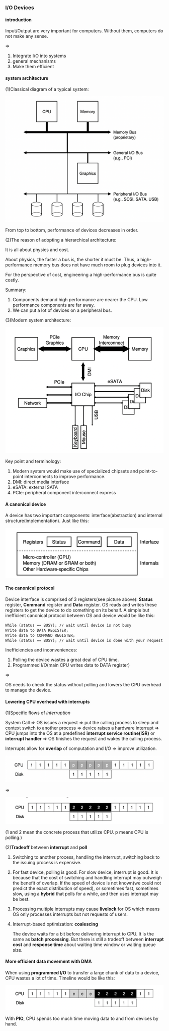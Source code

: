 ### I/O Devices

#### introduction

Input/Output are very important for computers. Without them, computers do not make any sense. 

=>

1. Integrate I/O into systems
2. general mechanisms
3. Make them efficient

#### system architecture

(1)Classical diagram of a typical system:

![IO-Devices-picture1](./materials/IO-Devices-picture1.png)

From top to bottom, performance of devices decreases in order.

(2)The reason of adopting a hierarchical architecture:

It is all about physics and cost.

About physics, the faster a bus is, the shorter it must be. Thus, a high-performance memory bus does not have much room to plug devices into it.

For the perspective of cost, engineering a high-performance bus is quite costly.

Summary:

1. Components demand high performance are nearer the CPU. Low performance components are far away.
2. We can put a lot of devices on a peripheral bus.

(3)Modern system architecture:

![IO-Devices-picture2](./materials/IO-Devices-picture2.png)

Key point and terminology:

1. Modern system would make use of specialized chipsets and point-to-point interconnects to improve performance.
2. DMI: direct media interface
3. eSATA: external SATA
4. PCIe: peripheral component interconnect express

#### A canonical device

A device has two important components: interface(abstraction) and internal structure(implementation). Just like this:

![IO-Devices-picture3](./materials/IO-Devices-picture3.png)

#### The canonical protocol

Device interface is comprised of 3 registers(see picture above): **Status** register, **Command** register and **Data** register. OS reads and writes these registers to get the device to do something on its behalf. A simple but inefficient canonical protocol between OS and device would be like this:

```
While (status == BUSY); // wait until device is not busy
Write data to DATA REGISTER;
Write data to COMMAND REGISTER;
While (status == BUSY); // wait until device is done with your request
```

Inefficiencies and inconveniences:

1. Polling the device wastes a great deal of CPU time.
2. Programmed I/O(main CPU writes data to DATA register)

=>

OS needs to check the status without polling and lowers the CPU overhead to manage the device.

#### Lowering CPU overhead with interrupts

(1)Specific flows of *interruption*

System Call => OS issues a request => put the calling process to sleep and context switch to another process => device raises a hardware interrupt => CPU jumps into the OS at a predefined **interrupt service routine(ISR)** or **interrupt handler** => OS finishes the request and wakes the calling process.

Interrupts allow for **overlap** of computation and I/O => improve utilization.

![IO-Devices-picture4](./materials/IO-Devices-picture4.png)

=>

![IO-Devices-picture5](./materials/IO-Devices-picture5.png)

(1 and 2 mean the concrete process that utilize CPU. p means CPU is polling.)

(2)**Tradeoff** between **interrupt** and **poll**

1. Switching to another process, handling the interrupt, switching back to the issuing process is expensive.

2. For fast device, polling is good. For slow device, interrupt is good. It is because that the cost of switching and handling interrupt may outweigh the benefit of overlap. If the speed of device is not known(we could not predict the exact distribution of speed), or sometimes fast, sometimes slow, using a **hybrid** that polls for a while, and then uses interrupt may be best.

3. Processing multiple interrupts may cause **livelock** for OS which means OS only processes interrupts but not requests of users.

4. Interrupt-based optimization: **coalescing**

   The device waits for a bit before delivering interrupt to CPU. It is the same as **batch processing**. But there is still a tradeoff between **interrupt cost** and **response time** about waiting time window or waiting queue size.

#### More efficient data movement with DMA

When using **programmed I/O** to transfer a large chunk of data to a device, CPU wastes a lot of time. Timeline would be like this:

![IO-Devices-picture6](./materials/IO-Devices-picture6.png)

With **PIO**, CPU spends too much time moving data to and from devices by hand.